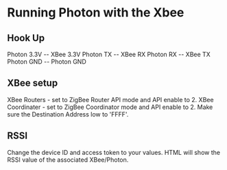 # Running Photon with the Xbee

## Hook Up
Photon 3.3V   --    XBee 3.3V
Photon TX     --    XBee RX
Photon RX     --    XBee TX
Photon GND    --    Photon GND

## XBee setup
XBee Routers - set to ZigBee Router API mode and API enable to 2.
XBee Coordinater - set to ZigBee Coordinator mode and API enable to 2. Make sure the Destination Address low to 'FFFF'.

## RSSI
Change the device ID and access token to your values. HTML will show the RSSI value of the associated XBee/Photon.

